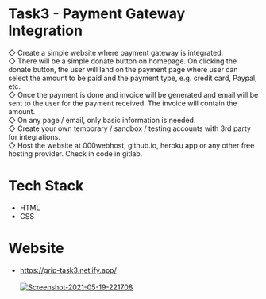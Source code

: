 # Task3 - Payment Gateway Integration
◇ Create a simple website where payment gateway is integrated. <br>
◇ There will be a simple donate button on homepage. On clicking
   the donate button, the user will land on the payment page where
   user can select the amount to be paid and the payment type, e.g.
   credit card, Paypal, etc.<br>
◇ Once the payment is done and invoice will be generated and
   email will be sent to the user for the payment received. The
   invoice will contain the amount.<br>
◇ On any page / email, only basic information is needed.<br>
◇ Create your own temporary / sandbox / testing accounts with 3rd
   party for integrations.<br>
◇ Host the website at 000webhost, github.io, heroku app or any
   other free hosting provider. Check in code in gitlab.<br>

# Tech Stack
- HTML
- CSS

# Website
- https://grip-task3.netlify.app/ <br><br>
<a href="https://ibb.co/9WbpqRL"><img src="https://i.ibb.co/Pgcr5Bn/Screenshot-2021-05-19-221708.png" alt="Screenshot-2021-05-19-221708" border="0"></a>
